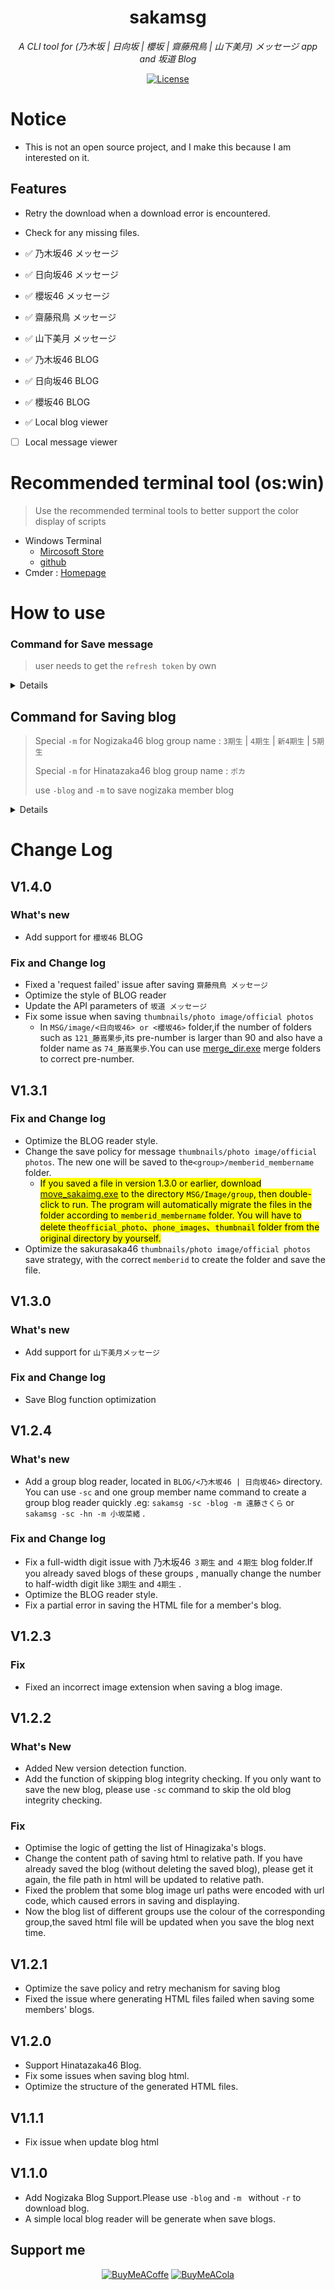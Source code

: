 <h1 align="center">sakamsg</h1>

<p align="center"><i>A CLI tool for (乃木坂 | 日向坂 | 櫻坂 | 齋藤飛鳥 | 山下美月) メッセージ app and 坂道 Blog</i></p>

<div align="center">
    <a href="#">
    <img src="https://img.shields.io/badge/license-EULA-yellow" alt="License">
  </a>
  </div>

</div>

# Notice
- This is not an open source project, and I make this because I am interested on it.

## Features
- Retry the download when a download error is encountered.
- Check for any missing files.

- ✅ 乃木坂46 メッセージ
- ✅ 日向坂46 メッセージ
- ✅ 櫻坂46 メッセージ
- ✅ 齋藤飛鳥 メッセージ
- ✅ 山下美月 メッセージ
- ✅ 乃木坂46 BLOG
- ✅ 日向坂46 BLOG
- ✅ 櫻坂46 BLOG
- ✅ Local blog viewer
- [ ] Local message viewer

# Recommended terminal tool (os:win)
> Use the recommended terminal tools to better support the color display of scripts
- Windows Terminal
  - [Mircosoft Store](https://apps.microsoft.com/detail/9n0dx20hk701)
  - [github](https://github.com/microsoft/terminal)
- Cmder : [Homepage](https://cmder.app/)
# How to use
### Command for Save message

>  user needs to get the `refresh token` by own
<details>
  
  - `-r` refresh token | The `-r` command defaults saving files from nogizaka message app.
    
    ```
    sakamsg -r refresh_token 
    ```
  - `-hn` saving files from hinatazaka message app.
    
    ```
    sakamsg -r refresh_token -hn
    ```
  - `-s` saving files from sakurazaka message app.
    
    ```
    sakamsg -r refresh_token -s
    ```
  - `-a` saving files from saitou asuka message app.
    
    ```
    sakamsg -r refresh_token -a
    ```

  - `-y` saving files from yamashita mizuki message app.
    
    ```
    sakamsg -r refresh_token -y
    ```
## Saving specify member's message
  - `-m` member name in Japanese.
    
    > You can specify multiple members with'-m'
    
    ```
    sakamsg -r refresh_token -m 遠藤さくら　-m 井上和 
    ```
    > When the `-hn` command is added, the specified hinatazaka member message file will be downloaded
  
    ```
    sakamsg -r refresh_token -hn -m 小坂菜緒　-m 金村美玖 
    ```
    
    > When the `-s` command is added, the specified sakurazaka member message file will be downloaded
    ```
    sakamsg -r refresh_token -s -m 守屋麗奈 -m 森田ひかる
    ```
## Download the Thumbnails、voice calling images、offical photos of all members.
  - Use `-p` to download the Thumbnails、voice calling images、offical photos of all members.
    
    ```
    sakamsg -r refresh_token -p
    ```
    > also can with `-hn` to save the thumbnails、voice calling images、offical photos of all members from hinatazaka.
  
    ```
    sakamsg -r refresh_token -p -hn
    ```
    > also can with `-s` to save the thumbnails、voice calling images、offical photos of all members from sakurazaka.
  
    ```
    sakamsg -r refresh_token -p -s
    ```
## Query the subscription members
  - Use `-q` Query the subscription members (Contains current members that have been subscribed to)
    ```
    sakamsg -r refresh_token -q
    ```
    > with `-hn` command
  
    ```
    sakamsg -r refresh_token -q -hn
    ```
</details>

## Command for Saving blog
> Special `-m` for Nogizaka46 blog group name : `3期生` | `4期生` | `新4期生` | `5期生`
> 
> Special `-m` for Hinatazaka46 blog group name : `ポカ`
> 
> use `-blog` and `-m` to save nogizaka member blog
<details>

  - add the member's Japanese name after `-m`
    ```
    sakamsg -blog -m 遠藤さくら -m 岩本蓮加 -m 3期生 -m 井上和
    ```
  - use `-blog` and `-hn` and `-m` to save hinatazaka member blog
    ```
    sakamsg -blog -m 加藤史帆 -m 小坂菜緒 -m 上村ひなの -hn
    ```
  - use `-blog` and `-s` and `-m` to save sakurazaka member blog
    ```
    sakamsg -blog -m 守屋麗奈 -m 石森璃花 -m 山下瞳月 -s
    ```
  - use `-sc` to skipping blog integrity checking
    
    > When this feature is activated, only new blog content will be saved, and no integrity check will be performed on blogs that have already been saved locally.
    > And if you add a member who has never saved a blog before, adding the -sc command will not affect this member's blog-saving function; it will ignore the `-sc` command and fully save this member's blog.
    ```
    sakamsg -blog -sc -m 遠藤さくら
    ```
  #### Screenshot for html file
  ![ayablog](/img/blog_aya.jpg)
</details>


# Change Log

## V1.4.0
### What's new
- Add support for ` 櫻坂46 ` BLOG

### Fix and Change log
- Fixed a 'request failed' issue after saving ` 齋藤飛鳥 メッセージ `
- Optimize the style of  BLOG reader
- Update the API parameters of `坂道 メッセージ `
- Fix some issue when saving ` thumbnails/photo image/official photos ` 
  - In ` MSG/image/<日向坂46> or <櫻坂46> ` folder,if the number of folders such as ` 121_藤嶌果歩 `,its pre-number is larger than 90 and also have a folder name as ` 74_藤嶌果歩 `.You can use  [merge_dir.exe](https://github.com/limangox/sakamsg/releases/download/V1.4.0/merge_dir.exe)   merge folders to correct pre-number.



## V1.3.1
### Fix and Change log
- Optimize the BLOG reader style.
- Change the save policy for message `thumbnails/photo image/official photos`. The new one will be saved to the`<group>/memberid_membername` folder.
     - <mark>If you saved a file in version 1.3.0 or earlier, download [move_sakaimg.exe](https://github.com/limangox/sakamsg/releases/download/V1.3.1/move_sakaimg.exe) to the directory `MSG/Image/group`, then double-click to run. The program will automatically migrate the files in the folder according to `memberid_membername` folder. You will have to delete the`official_photo`、`phone_images`、`thumbnail` folder from the original directory by yourself.<mark>
- Optimize the sakurasaka46 `thumbnails/photo image/official photos` save strategy, with the correct `memberid` to create the folder and save the file.



## V1.3.0
### What's new
- Add support for `山下美月メッセージ`

### Fix and Change log
- Save Blog function optimization

## V1.2.4
### What's new
- Add a group blog reader, located in `BLOG/<乃木坂46 | 日向坂46>` directory. You can use `-sc` and one group member name command to create a group blog reader quickly .eg: `sakamsg -sc -blog -m 遠藤さくら` or `sakamsg -sc -hn -m 小坂菜緒` .

### Fix and Change log
- Fix a full-width digit issue with 乃木坂46 `３期生` and `４期生` blog folder.If you already saved blogs of these groups , manually change the number to half-width digit like  `3期生` and `4期生` .
- Optimize the BLOG reader style.
- Fix a partial error in saving the HTML file for a member's blog.

## V1.2.3
### Fix
- Fixed an incorrect image extension when saving a blog image.

## V1.2.2
### What's New
- Added New version detection function.
- Add the function of skipping blog integrity checking. If you only want to save the new blog, please use `-sc` command to skip the old blog integrity checking.

### Fix
- Optimise the logic of getting the list of Hinagizaka's blogs.
- Change the content path of saving html to relative path. If you have already saved the blog (without deleting the saved blog), please get it again, the file path in html will be updated to relative path.
- Fixed the problem that some blog image url paths were encoded with url code, which caused errors in saving and displaying.
- Now the blog list of different groups use the colour of the corresponding group,the saved html file will be updated when you save the blog next time.

## V1.2.1
- Optimize the save policy and retry mechanism for saving blog
- Fixed the issue where generating HTML files failed when saving some members' blogs.

## V1.2.0
- Support Hinatazaka46 Blog.
- Fix some issues when saving blog html.
- Optimize the structure of the generated HTML files.

## V1.1.1
- Fix issue when update blog html

## V1.1.0
- Add Nogizaka Blog Support.Please use `-blog` and `-m ` without `-r` to download blog.
- A simple local blog reader will be generate when save blogs.

## Support me
<div align="center">
  <a href="https://www.buymeacoffee.com/limangox"><img src="https://img.shields.io/badge/Buy%20Me%20a%20Coffee-9e3eb2?style=for-the-badge&logo=buy-me-a-coffee&logoColor=fff" alt="BuyMeACoffe"></a>
  <a href="https://afdian.net/a/limangox"><img src="https://img.shields.io/badge/🐳爱发电-Support Me-9e3eb2?style=for-the-badge&logoColor=fff" alt="BuyMeACola"></a>
